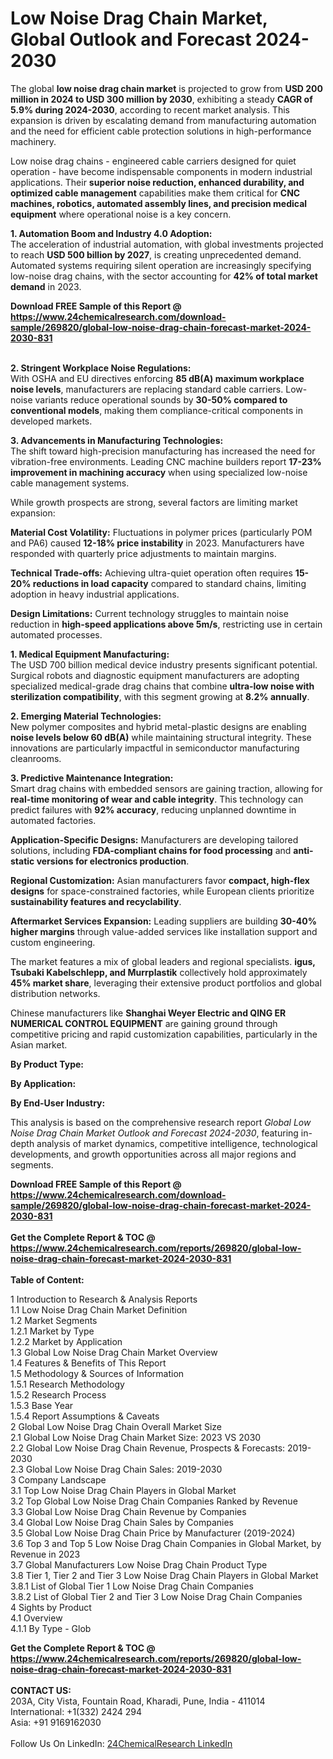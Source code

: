 <h1>Low Noise Drag Chain Market, Global Outlook and Forecast 2024-2030</h1><p>The global <strong>low noise drag chain market</strong> is projected to grow from <strong>USD 200 million in 2024 to USD 300 million by 2030</strong>, exhibiting a steady <strong>CAGR of 5.9% during 2024-2030</strong>, according to recent market analysis. This expansion is driven by escalating demand from manufacturing automation and the need for efficient cable protection solutions in high-performance machinery.</p><p>Low noise drag chains - engineered cable carriers designed for quiet operation - have become indispensable components in modern industrial applications. Their <strong>superior noise reduction, enhanced durability, and optimized cable management</strong> capabilities make them critical for <strong>CNC machines, robotics, automated assembly lines, and precision medical equipment</strong> where operational noise is a key concern.</p><p><strong>1. Automation Boom and Industry 4.0 Adoption:</strong><br>
The acceleration of industrial automation, with global investments projected to reach <strong>USD 500 billion by 2027</strong>, is creating unprecedented demand. Automated systems requiring silent operation are increasingly specifying low-noise drag chains, with the sector accounting for <strong>42% of total market demand</strong> in 2023.</p><div><b>Download FREE Sample of this Report @ 
            <a href="https://www.24chemicalresearch.com/download-sample/269820/global-low-noise-drag-chain-forecast-market-2024-2030-831">
            https://www.24chemicalresearch.com/download-sample/269820/global-low-noise-drag-chain-forecast-market-2024-2030-831</a></b></div><br><p><strong>2. Stringent Workplace Noise Regulations:</strong><br>
With OSHA and EU directives enforcing <strong>85 dB(A) maximum workplace noise levels</strong>, manufacturers are replacing standard cable carriers. Low-noise variants reduce operational sounds by <strong>30-50% compared to conventional models</strong>, making them compliance-critical components in developed markets.</p><p><strong>3. Advancements in Manufacturing Technologies:</strong><br>
The shift toward high-precision manufacturing has increased the need for vibration-free environments. Leading CNC machine builders report <strong>17-23% improvement in machining accuracy</strong> when using specialized low-noise cable management systems.</p><p>While growth prospects are strong, several factors are limiting market expansion:</p><p><strong>Material Cost Volatility:</strong> Fluctuations in polymer prices (particularly POM and PA6) caused <strong>12-18% price instability</strong> in 2023. Manufacturers have responded with quarterly price adjustments to maintain margins.</p><p><strong>Technical Trade-offs:</strong> Achieving ultra-quiet operation often requires <strong>15-20% reductions in load capacity</strong> compared to standard chains, limiting adoption in heavy industrial applications.</p><p><strong>Design Limitations:</strong> Current technology struggles to maintain noise reduction in <strong>high-speed applications above 5m/s</strong>, restricting use in certain automated processes.</p><p><strong>1. Medical Equipment Manufacturing:</strong><br>
The USD 700 billion medical device industry presents significant potential. Surgical robots and diagnostic equipment manufacturers are adopting specialized medical-grade drag chains that combine <strong>ultra-low noise with sterilization compatibility</strong>, with this segment growing at <strong>8.2% annually</strong>.</p><p><strong>2. Emerging Material Technologies:</strong><br>
New polymer composites and hybrid metal-plastic designs are enabling <strong>noise levels below 60 dB(A)</strong> while maintaining structural integrity. These innovations are particularly impactful in semiconductor manufacturing cleanrooms.</p><p><strong>3. Predictive Maintenance Integration:</strong><br>
Smart drag chains with embedded sensors are gaining traction, allowing for <strong>real-time monitoring of wear and cable integrity</strong>. This technology can predict failures with <strong>92% accuracy</strong>, reducing unplanned downtime in automated factories.</p><p><strong>Application-Specific Designs:</strong> Manufacturers are developing tailored solutions, including <strong>FDA-compliant chains for food processing</strong> and <strong>anti-static versions for electronics production</strong>.</p><p><strong>Regional Customization:</strong> Asian manufacturers favor <strong>compact, high-flex designs</strong> for space-constrained factories, while European clients prioritize <strong>sustainability features and recyclability</strong>.</p><p><strong>Aftermarket Services Expansion:</strong> Leading suppliers are building <strong>30-40% higher margins</strong> through value-added services like installation support and custom engineering.</p><p>The market features a mix of global leaders and regional specialists. <strong>igus, Tsubaki Kabelschlepp, and Murrplastik</strong> collectively hold approximately <strong>45% market share</strong>, leveraging their extensive product portfolios and global distribution networks.</p><p>Chinese manufacturers like <strong>Shanghai Weyer Electric and QING ER NUMERICAL CONTROL EQUIPMENT</strong> are gaining ground through competitive pricing and rapid customization capabilities, particularly in the Asian market.</p><p><strong>By Product Type:</strong></p><p><strong>By Application:</strong></p><p><strong>By End-User Industry:</strong></p><p>This analysis is based on the comprehensive research report <em>Global Low Noise Drag Chain Market Outlook and Forecast 2024-2030</em>, featuring in-depth analysis of market dynamics, competitive intelligence, technological developments, and growth opportunities across all major regions and segments.</p><div><b>Download FREE Sample of this Report @ 
            <a href="https://www.24chemicalresearch.com/download-sample/269820/global-low-noise-drag-chain-forecast-market-2024-2030-831">
            https://www.24chemicalresearch.com/download-sample/269820/global-low-noise-drag-chain-forecast-market-2024-2030-831</a></b></div><br><div><b>Get the Complete Report & TOC @ 
            <a href="https://www.24chemicalresearch.com/reports/269820/global-low-noise-drag-chain-forecast-market-2024-2030-831">
            https://www.24chemicalresearch.com/reports/269820/global-low-noise-drag-chain-forecast-market-2024-2030-831</a></b></div><br>
            <b>Table of Content:</b><p>1 Introduction to Research & Analysis Reports<br />
    1.1 Low Noise Drag Chain Market Definition<br />
    1.2 Market Segments<br />
        1.2.1 Market by Type<br />
        1.2.2 Market by Application<br />
    1.3 Global Low Noise Drag Chain Market Overview<br />
    1.4 Features & Benefits of This Report<br />
    1.5 Methodology & Sources of Information<br />
        1.5.1 Research Methodology<br />
        1.5.2 Research Process<br />
        1.5.3 Base Year<br />
        1.5.4 Report Assumptions & Caveats<br />
2 Global Low Noise Drag Chain Overall Market Size<br />
    2.1 Global Low Noise Drag Chain Market Size: 2023 VS 2030<br />
    2.2 Global Low Noise Drag Chain Revenue, Prospects & Forecasts: 2019-2030<br />
    2.3 Global Low Noise Drag Chain Sales: 2019-2030<br />
3 Company Landscape<br />
    3.1 Top Low Noise Drag Chain Players in Global Market<br />
    3.2 Top Global Low Noise Drag Chain Companies Ranked by Revenue<br />
    3.3 Global Low Noise Drag Chain Revenue by Companies<br />
    3.4 Global Low Noise Drag Chain Sales by Companies<br />
    3.5 Global Low Noise Drag Chain Price by Manufacturer (2019-2024)<br />
    3.6 Top 3 and Top 5 Low Noise Drag Chain Companies in Global Market, by Revenue in 2023<br />
    3.7 Global Manufacturers Low Noise Drag Chain Product Type<br />
    3.8 Tier 1, Tier 2 and Tier 3 Low Noise Drag Chain Players in Global Market<br />
        3.8.1 List of Global Tier 1 Low Noise Drag Chain Companies<br />
        3.8.2 List of Global Tier 2 and Tier 3 Low Noise Drag Chain Companies<br />
4 Sights by Product<br />
    4.1 Overview<br />
        4.1.1 By Type - Glob</p><div><b>Get the Complete Report & TOC @ 
            <a href="https://www.24chemicalresearch.com/reports/269820/global-low-noise-drag-chain-forecast-market-2024-2030-831">
            https://www.24chemicalresearch.com/reports/269820/global-low-noise-drag-chain-forecast-market-2024-2030-831</a></b></div><br><b>CONTACT US:</b><br>
            203A, City Vista, Fountain Road, Kharadi, Pune, India - 411014<br>
            International: +1(332) 2424 294<br>
            Asia: +91 9169162030 <br><br>
            Follow Us On LinkedIn: <a href="https://www.linkedin.com/company/24chemicalresearch/">24ChemicalResearch LinkedIn</a>